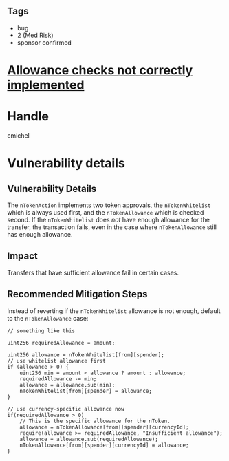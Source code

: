 ## Tags

- bug
- 2 (Med Risk)
- sponsor confirmed

# [Allowance checks not correctly implemented](https://github.com/code-423n4/2021-08-notional-findings/issues/66) 

# Handle

cmichel


# Vulnerability details

## Vulnerability Details
The `nTokenAction` implements two token approvals, the `nTokenWhitelist` which is always used first, and the `nTokenAllowance` which is checked second.
If the `nTokenWhitelist` does _not_ have enough allowance for the transfer, the transaction fails, even in the case where `nTokenAllowance` still has enough allowance.

## Impact
Transfers that have sufficient allowance fail in certain cases.

## Recommended Mitigation Steps
Instead of reverting if the `nTokenWhitelist` allowance is not enough, default to the `nTokenAllowance` case:

```solidity
// something like this

uint256 requiredAllowance = amount;

uint256 allowance = nTokenWhitelist[from][spender];
// use whitelist allowance first
if (allowance > 0) {
    uint256 min = amount < allowance ? amount : allowance;
    requiredAllowance -= min;
    allowance = allowance.sub(min);
    nTokenWhitelist[from][spender] = allowance;
}

// use currency-specific allowance now
if(requiredAllowance > 0)
    // This is the specific allowance for the nToken.
    allowance = nTokenAllowance[from][spender][currencyId];
    require(allowance >= requiredAllowance, "Insufficient allowance");
    allowance = allowance.sub(requiredAllowance);
    nTokenAllowance[from][spender][currencyId] = allowance;
}
```


